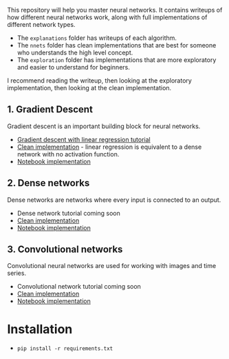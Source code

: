 This repository will help you master neural networks.  It contains writeups of how different neural networks work, along with full implementations of different network types.

- The `explanations` folder has writeups of each algorithm.
- The `nnets` folder has clean implementations that are best for someone who understands the high level concept.
- The `exploration` folder has implementations that are more exploratory and easier to understand for beginners.

I recommend reading the writeup, then looking at the exploratory implementation, then looking at the clean implementation.

## 1. Gradient Descent

Gradient descent is an important building block for neural networks.

- [Gradient descent with linear regression tutorial](explanations/linreg.ipynb)
- [Clean implementation](nnets/dense.py) - linear regression is equivalent to a dense network with no activation function.
- [Notebook implementation](exploration/linreg/linreg.ipynb)

## 2. Dense networks

Dense networks are networks where every input is connected to an output.

- Dense network tutorial coming soon
- [Clean implementation](nnets/dense.py)
- [Notebook implementation](exploration/dense/dense.ipynb)

## 3. Convolutional networks

Convolutional neural networks are used for working with images and time series.

- Convolutional network tutorial coming soon
- [Clean implementation](nnets/conv.py)
- [Notebook implementation](exploration/cnn/cnn.ipynb)


# Installation

- `pip install -r requirements.txt`